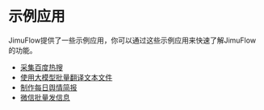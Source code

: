 # 示例应用

JimuFlow提供了一些示例应用，你可以通过这些示例应用来快速了解JimuFlow的功能。

* [采集百度热搜](collect_baidu_hot_searches/index.md)
* [使用大模型批量翻译文本文件](translate_files_using_llm/index.md)
* [制作每日舆情简报](make_public_opinion_daily/index.md)
* [微信批量发信息](wechat_send_messages/index.md)
